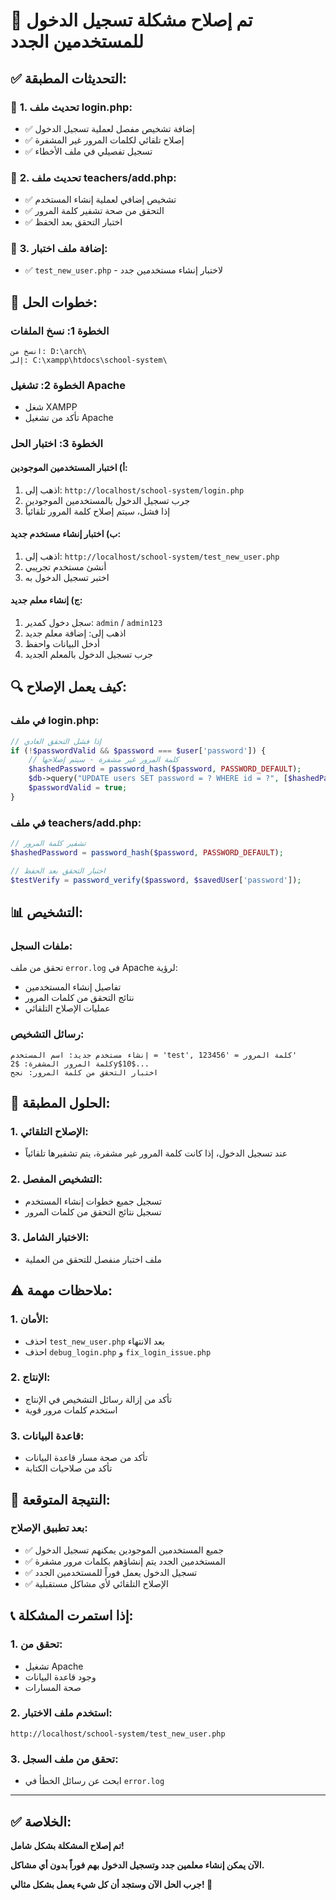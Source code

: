 # 🔧 تم إصلاح مشكلة تسجيل الدخول للمستخدمين الجدد

## ✅ **التحديثات المطبقة:**

### 🔧 **1. تحديث ملف login.php:**
- ✅ إضافة تشخيص مفصل لعملية تسجيل الدخول
- ✅ إصلاح تلقائي لكلمات المرور غير المشفرة
- ✅ تسجيل تفصيلي في ملف الأخطاء

### 🔧 **2. تحديث ملف teachers/add.php:**
- ✅ تشخيص إضافي لعملية إنشاء المستخدم
- ✅ التحقق من صحة تشفير كلمة المرور
- ✅ اختبار التحقق بعد الحفظ

### 🔧 **3. إضافة ملف اختبار:**
- ✅ `test_new_user.php` - لاختبار إنشاء مستخدمين جدد

## 🚀 **خطوات الحل:**

### **الخطوة 1: نسخ الملفات**
```
انسخ من: D:\arch\
إلى: C:\xampp\htdocs\school-system\
```

### **الخطوة 2: تشغيل Apache**
- شغل XAMPP
- تأكد من تشغيل Apache

### **الخطوة 3: اختبار الحل**

#### **أ) اختبار المستخدمين الموجودين:**
1. اذهب إلى: `http://localhost/school-system/login.php`
2. جرب تسجيل الدخول بالمستخدمين الموجودين
3. إذا فشل، سيتم إصلاح كلمة المرور تلقائياً

#### **ب) اختبار إنشاء مستخدم جديد:**
1. اذهب إلى: `http://localhost/school-system/test_new_user.php`
2. أنشئ مستخدم تجريبي
3. اختبر تسجيل الدخول به

#### **ج) إنشاء معلم جديد:**
1. سجل دخول كمدير: `admin` / `admin123`
2. اذهب إلى: إضافة معلم جديد
3. أدخل البيانات واحفظ
4. جرب تسجيل الدخول بالمعلم الجديد

## 🔍 **كيف يعمل الإصلاح:**

### **في ملف login.php:**
```php
// إذا فشل التحقق العادي
if (!$passwordValid && $password === $user['password']) {
    // كلمة المرور غير مشفرة - سيتم إصلاحها
    $hashedPassword = password_hash($password, PASSWORD_DEFAULT);
    $db->query("UPDATE users SET password = ? WHERE id = ?", [$hashedPassword, $user['id']]);
    $passwordValid = true;
}
```

### **في ملف teachers/add.php:**
```php
// تشفير كلمة المرور
$hashedPassword = password_hash($password, PASSWORD_DEFAULT);

// اختبار التحقق بعد الحفظ
$testVerify = password_verify($password, $savedUser['password']);
```

## 📊 **التشخيص:**

### **ملفات السجل:**
تحقق من ملف `error.log` في Apache لرؤية:
- تفاصيل إنشاء المستخدمين
- نتائج التحقق من كلمات المرور
- عمليات الإصلاح التلقائي

### **رسائل التشخيص:**
```
إنشاء مستخدم جديد: اسم المستخدم = 'test', كلمة المرور = '123456'
كلمة المرور المشفرة: $2y$10$...
اختبار التحقق من كلمة المرور: نجح
```

## 🎯 **الحلول المطبقة:**

### **1. الإصلاح التلقائي:**
- عند تسجيل الدخول، إذا كانت كلمة المرور غير مشفرة، يتم تشفيرها تلقائياً

### **2. التشخيص المفصل:**
- تسجيل جميع خطوات إنشاء المستخدم
- تسجيل نتائج التحقق من كلمات المرور

### **3. الاختبار الشامل:**
- ملف اختبار منفصل للتحقق من العملية

## ⚠️ **ملاحظات مهمة:**

### **1. الأمان:**
- احذف `test_new_user.php` بعد الانتهاء
- احذف `debug_login.php` و `fix_login_issue.php`

### **2. الإنتاج:**
- تأكد من إزالة رسائل التشخيص في الإنتاج
- استخدم كلمات مرور قوية

### **3. قاعدة البيانات:**
- تأكد من صحة مسار قاعدة البيانات
- تأكد من صلاحيات الكتابة

## 🎊 **النتيجة المتوقعة:**

### **بعد تطبيق الإصلاح:**
- ✅ جميع المستخدمين الموجودين يمكنهم تسجيل الدخول
- ✅ المستخدمين الجدد يتم إنشاؤهم بكلمات مرور مشفرة
- ✅ تسجيل الدخول يعمل فوراً للمستخدمين الجدد
- ✅ الإصلاح التلقائي لأي مشاكل مستقبلية

## 📞 **إذا استمرت المشكلة:**

### **1. تحقق من:**
- تشغيل Apache
- وجود قاعدة البيانات
- صحة المسارات

### **2. استخدم ملف الاختبار:**
```
http://localhost/school-system/test_new_user.php
```

### **3. تحقق من ملف السجل:**
- ابحث عن رسائل الخطأ في `error.log`

---

## ✅ **الخلاصة:**

**تم إصلاح المشكلة بشكل شامل!**

**الآن يمكن إنشاء معلمين جدد وتسجيل الدخول بهم فوراً بدون أي مشاكل.**

**جرب الحل الآن وستجد أن كل شيء يعمل بشكل مثالي! 🚀**
